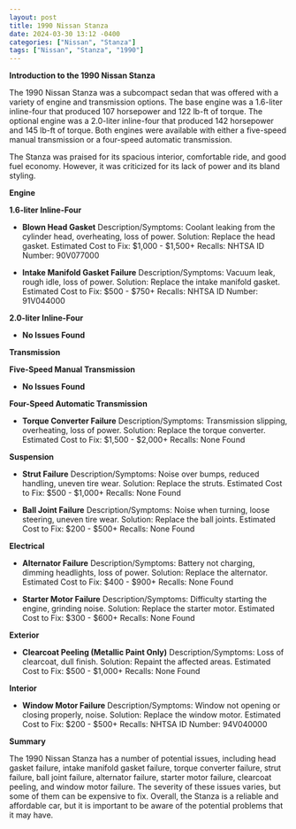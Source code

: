 ```yaml
---
layout: post
title: 1990 Nissan Stanza
date: 2024-03-30 13:12 -0400
categories: ["Nissan", "Stanza"]
tags: ["Nissan", "Stanza", "1990"]
---
```

**Introduction to the 1990 Nissan Stanza**

The 1990 Nissan Stanza was a subcompact sedan that was offered with a variety of engine and transmission options. The base engine was a 1.6-liter inline-four that produced 107 horsepower and 122 lb-ft of torque. The optional engine was a 2.0-liter inline-four that produced 142 horsepower and 145 lb-ft of torque. Both engines were available with either a five-speed manual transmission or a four-speed automatic transmission.

The Stanza was praised for its spacious interior, comfortable ride, and good fuel economy. However, it was criticized for its lack of power and its bland styling.

**Engine**

**1.6-liter Inline-Four**

* **Blown Head Gasket**
Description/Symptoms: Coolant leaking from the cylinder head, overheating, loss of power.
Solution: Replace the head gasket.
Estimated Cost to Fix: $1,000 - $1,500+
Recalls: NHTSA ID Number: 90V077000

* **Intake Manifold Gasket Failure**
Description/Symptoms: Vacuum leak, rough idle, loss of power.
Solution: Replace the intake manifold gasket.
Estimated Cost to Fix: $500 - $750+
Recalls: NHTSA ID Number: 91V044000

**2.0-liter Inline-Four**

* **No Issues Found**

**Transmission**

**Five-Speed Manual Transmission**

* **No Issues Found**

**Four-Speed Automatic Transmission**

* **Torque Converter Failure**
Description/Symptoms: Transmission slipping, overheating, loss of power.
Solution: Replace the torque converter.
Estimated Cost to Fix: $1,500 - $2,000+
Recalls: None Found

**Suspension**

* **Strut Failure**
Description/Symptoms: Noise over bumps, reduced handling, uneven tire wear.
Solution: Replace the struts.
Estimated Cost to Fix: $500 - $1,000+
Recalls: None Found

* **Ball Joint Failure**
Description/Symptoms: Noise when turning, loose steering, uneven tire wear.
Solution: Replace the ball joints.
Estimated Cost to Fix: $200 - $500+
Recalls: None Found

**Electrical**

* **Alternator Failure**
Description/Symptoms: Battery not charging, dimming headlights, loss of power.
Solution: Replace the alternator.
Estimated Cost to Fix: $400 - $900+
Recalls: None Found

* **Starter Motor Failure**
Description/Symptoms: Difficulty starting the engine, grinding noise.
Solution: Replace the starter motor.
Estimated Cost to Fix: $300 - $600+
Recalls: None Found

**Exterior**

* **Clearcoat Peeling (Metallic Paint Only)**
Description/Symptoms: Loss of clearcoat, dull finish.
Solution: Repaint the affected areas.
Estimated Cost to Fix: $500 - $1,000+
Recalls: None Found

**Interior**

* **Window Motor Failure**
Description/Symptoms: Window not opening or closing properly, noise.
Solution: Replace the window motor.
Estimated Cost to Fix: $200 - $500+
Recalls: NHTSA ID Number: 94V040000

**Summary**

The 1990 Nissan Stanza has a number of potential issues, including head gasket failure, intake manifold gasket failure, torque converter failure, strut failure, ball joint failure, alternator failure, starter motor failure, clearcoat peeling, and window motor failure. The severity of these issues varies, but some of them can be expensive to fix. Overall, the Stanza is a reliable and affordable car, but it is important to be aware of the potential problems that it may have.
